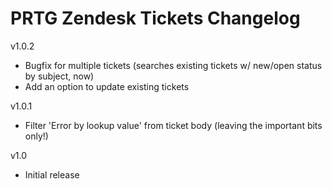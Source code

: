# PRTG Zendesk Tickets Changelog
v1.0.2
- Bugfix for multiple tickets (searches existing tickets w/ new/open status by subject, now)
- Add an option to update existing tickets

v1.0.1
- Filter 'Error by lookup value' from ticket body (leaving the important bits only!)

v1.0
- Initial release
